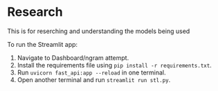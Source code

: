 # Research
This is for reserching and understanding the models being used


To run the Streamlit app:
1. Navigate to Dashboard/ngram attempt.
2. Install the requirements file using `pip install -r requirements.txt`.
3. Run `uvicorn fast_api:app --reload` in one terminal.
4. Open another terminal and run `streamlit run stl.py`.